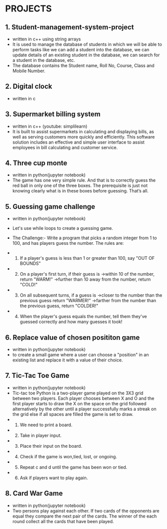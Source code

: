 # PROJECTS
## 1. Student-management-system-project
* written in c++ using string arrays
* It is used to manage the database of students in which we will be able to perform tasks like we can add
a student into the database, we can update details of an existing student in the database, we can search
for a student in the database, etc.
* The database contains the Student name, Roll No, Course, Class and Mobile Number.


## 2. Digital clock
* written in c 


## 3. Supermarket billing system
* written in c++ (youtube: simplilearn)
* It is built to assist supermarkets in calculating and displaying bills, as well as serving customers more
quickly and efficiently. This software solution includes an effective and simple user interface to assist
employees in bill calculating and customer service.


## 4. Three cup monte
* written in python(jupyter notebook)
* The game has one very simple rule. And that is to correctly guess the red ball in only one of the three boxes. The prerequisite is just not knowing clearly what is in these boxes before guessing. That’s all.


## 5. Guessing game challenge
* written in python(jupyter notebook)
* Let's use while loops to create a guessing game.
* The Challenge:- Write a program that picks a random integer from 1 to 100, and has players guess the number. The rules are:

* 1. If a player's guess is less than 1 or greater than 100, say "OUT OF BOUNDS"
* 2. On a player's first turn, if their guess is
->within 10 of the number, return "WARM!"
->further than 10 away from the number, return "COLD!"
* 3. On all subsequent turns, if a guess is
->closer to the number than the previous guess return "WARMER!"
->farther from the number than the previous guess, return "COLDER!"
* 4. When the player's guess equals the number, tell them they've guessed correctly and how many guesses it took!


## 6. Replace value of chosen posititon game
* written in python(jupyter notebook)
* to create a small game where a user can choose a "position" in an existing list and replace it with a value of their choice.


## 7. Tic-Tac Toe Game
* written in python(jupyter notebook)
* Tic-tac toe Python is a two-player game played on the 3X3 grid between two players. Each player
chooses between X and O and the first player starts to draw the X on the space on the grid followed
alternatively by the other until a player successfully marks a streak on the grid else if all spaces are filled
the game is set to draw.
* 1. We need to print a board.
* 2. Take in player input.
* 3. Place their input on the board.
* 4. Check if the game is won,tied, lost, or ongoing.
* 5. Repeat c and d until the game has been won or tied.
* 6. Ask if players want to play again.


## 8. Card War Game
* written in python(jupyter notebook)
* Two persons play against each other. If two cards of the opponents are equal they compare the next pair of the cards. The winner of the each round collect all the cards that have been played. 
